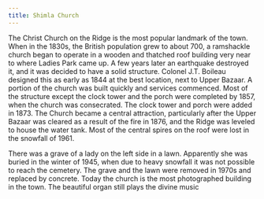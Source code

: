 ```yaml
---
title: Shimla Church
---
```


The Christ Church on the Ridge is the most popular landmark of the town. When in the 1830s, the British population grew to about 700, a ramshackle church began to operate in a wooden and thatched roof building very near to where Ladies Park came up. A few years later an earthquake destroyed it, and it was decided to have a solid structure. Colonel J.T. Boileau designed this as early as 1844 at the best location, next to Upper Bazaar. A portion of the church was built quickly and services commenced. Most of the structure except the clock tower and the porch were completed by 1857, when the church was consecrated. The clock tower and porch were added in 1873. The Church became a central attraction, particularly after the Upper Bazaar was cleared as a result of the fire in 1876, and the Ridge was leveled to house the water tank. Most of the central spires on the roof were lost in the snowfall of 1961.

There was a grave of a lady on the left side in a lawn.
Apparently she was buried in the winter of 1945, when due to heavy snowfall
it was not possible to reach the cemetery. The grave and the lawn were removed 
in 1970s and replaced by concrete. Today the church is the 
most photographed building in the town. The beautiful organ
still plays the divine music

